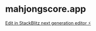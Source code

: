 # mahjongscore.app

[Edit in StackBlitz next generation editor ⚡️](https://stackblitz.com/~/github.com/yuanf3ng/mahjongscore.app)